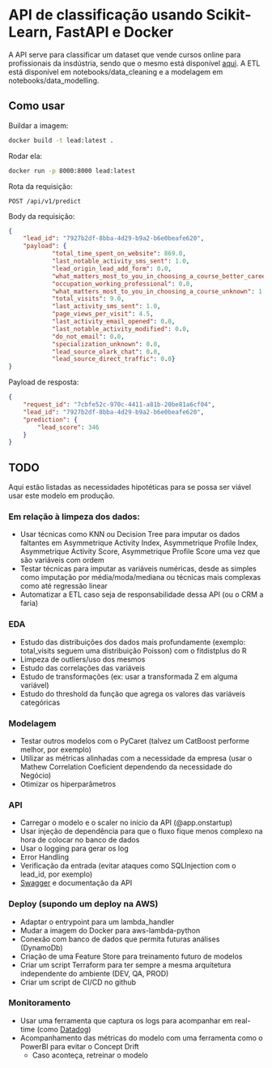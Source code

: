 # API de classificação usando Scikit-Learn, FastAPI e Docker

A API serve para classificar um dataset que vende cursos online para profissionais da insdústria, sendo que o mesmo está disponível [aqui](https://www.kaggle.com/datasets/amritachatterjee09/lead-scoring-dataset).
A ETL está disponível em notebooks/data_cleaning e a modelagem em notebooks/data_modelling. 


## Como usar

Buildar a imagem: 
```bash
docker build -t lead:latest .
```

Rodar ela:
```bash
docker run -p 8000:8000 lead:latest
```
Rota da requisição:
```
POST /api/v1/predict
```


Body da requisição:
```json
{
    "lead_id": "7927b2df-8bba-4d29-b9a2-b6e0beafe620",
    "payload": {
            "total_time_spent_on_website": 869.0,
            "last_notable_activity_sms_sent": 1.0,
            "lead_origin_lead_add_form": 0.0,
            "what_matters_most_to_you_in_choosing_a_course_better_career_prospects": 0.0,
            "occupation_working_professional": 0.0,
            "what_matters_most_to_you_in_choosing_a_course_unknown": 1.0,
            "total_visits": 9.0,
            "last_activity_sms_sent": 1.0,
            "page_views_per_visit": 4.5,
            "last_activity_email_opened": 0.0,
            "last_notable_activity_modified": 0.0,
            "do_not_email": 0.0,
            "specialization_unknown": 0.0,
            "lead_source_olark_chat": 0.0,
            "lead_source_direct_traffic": 0.0}
}
```
Payload de resposta:
```json
{
    "request_id": "7cbfe52c-970c-4411-a81b-20be81a6cf04",
    "lead_id": "7927b2df-8bba-4d29-b9a2-b6e0beafe620",
    "prediction": {
        "lead_score": 346
    }
}
```

## TODO 
Aqui estão listadas as necessidades hipotéticas para se possa ser viável usar este modelo em produção.

### Em relação à limpeza dos dados:
- Usar técnicas como KNN ou Decision Tree para imputar os dados faltantes em Asymmetrique Activity Index, Asymmetrique Profile Index, Asymmetrique Activity Score, Asymmetrique Profile Score uma vez que são variáveis com ordem
- Testar técnicas para imputar as variáveis numéricas, desde as simples como imputação por média/moda/mediana ou técnicas
mais complexas como até regressão linear
- Automatizar a ETL caso seja de responsabilidade dessa API (ou o CRM a faria)

### EDA
- Estudo das distribuições dos dados mais profundamente (exemplo: total_visits seguem uma distribuição Poisson) com o fitdistplus do R
- Limpeza de outliers/uso dos mesmos
- Estudo das correlações das variáveis
- Estudo de transformações (ex: usar a transformada Z em alguma variável)
- Estudo do threshold da função que agrega os valores das variáveis categóricas

### Modelagem
- Testar outros modelos com o PyCaret (talvez um CatBoost performe melhor, por exemplo)
- Utilizar as métricas alinhadas com a necessidade da empresa (usar o Mathew Correlation Coeficient dependendo da necessidade do Negócio)
- Otimizar os hiperparâmetros

### API 
- Carregar o modelo e o scaler no início da API (@app.onstartup)
- Usar injeção de dependência para que o fluxo fique menos complexo na hora de colocar no
banco de dados
- Usar o logging para gerar os log
- Error Handling
- Verificação da entrada (evitar ataques como SQLInjection com o lead_id, por exemplo)
- [Swagger](https://fastapi.tiangolo.com/features/) e documentação da API

### Deploy (supondo um deploy na AWS)
- Adaptar o entrypoint para um lambda_handler
- Mudar a imagem do Docker para aws-lambda-python
- Conexão com banco de dados que permita futuras análises (DynamoDb)
- Criação de uma Feature Store para treinamento futuro de modelos
- Criar um script Terraform para ter sempre a mesma arquitetura independente do ambiente (DEV, QA, PROD)
- Criar um script de CI/CD no github 

### Monitoramento 
- Usar uma ferramenta que captura os logs para acompanhar em real-time (como [Datadog](https://docs.datadoghq.com/integrations/guide/aws-terraform-setup/))
- Acompanhamento das métricas do modelo com uma ferramenta como o PowerBI para 
evitar o Concept Drift
    - Caso aconteça, retreinar o modelo




